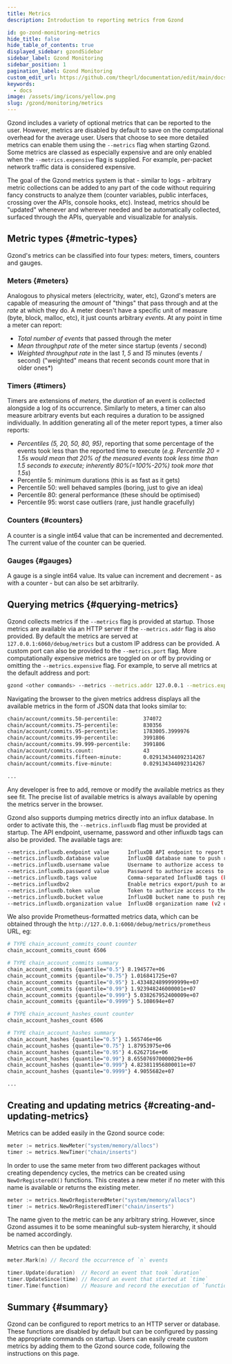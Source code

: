 ```yaml
---
title: Metrics
description: Introduction to reporting metrics from Gzond

id: go-zond-monitoring-metrics
hide_title: false
hide_table_of_contents: true
displayed_sidebar: gzondSidebar
sidebar_label: Gzond Monitoring
sidebar_position: 1
pagination_label: Gzond Monitoring
custom_edit_url: https://github.com/theqrl/documentation/edit/main/docs/getting-started.md
keywords:
  - docs
image: /assets/img/icons/yellow.png
slug: /gzond/monitoring/metrics
---
```


Gzond includes a variety of optional metrics that can be reported to the user. However, metrics are disabled by default to save on the computational overhead for the average user. Users that choose to see more detailed metrics can enable them using the `--metrics` flag when starting Gzond. Some metrics are classed as especially expensive and are only enabled when the `--metrics.expensive` flag is supplied. For example, per-packet network traffic data is considered expensive.

The goal of the Gzond metrics system is that - similar to logs - arbitrary metric collections can be added to any part of the code without requiring fancy constructs to analyze them (counter variables, public interfaces, crossing over the APIs, console hooks, etc). Instead, metrics should be "updated" whenever and wherever needed and be automatically collected, surfaced through the APIs, queryable and visualizable for analysis.

## Metric types \{#metric-types}

Gzond's metrics can be classified into four types: meters, timers, counters and gauges.

### Meters \{#meters}

Analogous to physical meters (electricity, water, etc), Gzond's meters are capable of measuring the _amount_ of "things" that pass through and at the _rate_ at which they do. A meter doesn't have a specific unit of measure (byte, block, malloc, etc), it just counts arbitrary _events_. At any point in time a meter can report:

- _Total number of events_ that passed through the meter
- _Mean throughput rate_ of the meter since startup (events / second)
- _Weighted throughput rate_ in the last _1_, _5_ and _15_ minutes (events / second)
  ("weighted" means that recent seconds count more that in older ones\*)

### Timers \{#timers}

Timers are extensions of _meters_, the _duration_ of an event is collected alongside a log of its occurrence. Similarly to meters, a timer can also measure arbitrary events but each requires a duration to be assigned individually. In addition generating all of the meter report types, a timer also reports:

- _Percentiles (5, 20, 50, 80, 95)_, reporting that some percentage of the events took less than the reported time to execute (_e.g. Percentile 20 = 1.5s would mean that 20% of the measured events took less time than 1.5 seconds to execute; inherently 80%(=100%-20%) took more that 1.5s_)
- Percentile 5: minimum durations (this is as fast as it gets)
- Percentile 50: well behaved samples (boring, just to give an idea)
- Percentile 80: general performance (these should be optimised)
- Percentile 95: worst case outliers (rare, just handle gracefully)

### Counters \{#counters}

A counter is a single int64 value that can be incremented and decremented. The current value of the counter can be queried.

### Gauges \{#gauges}

A gauge is a single int64 value. Its value can increment and decrement - as with a counter - but can also be set arbitrarily.

## Querying metrics \{#querying-metrics}

Gzond collects metrics if the `--metrics` flag is provided at startup. Those metrics are available via an HTTP server if the `--metrics.addr` flag is also provided. By default the metrics are served at `127.0.0.1:6060/debug/metrics` but a custom IP address can be provided. A custom port can also be provided to the `--metrics.port` flag. More computationally expensive metrics are toggled on or off by providing or omitting the `--metrics.expensive` flag. For example, to serve all metrics at the default address and port:

```sh
gzond <other commands> --metrics --metrics.addr 127.0.0.1 --metrics.expensive
```

Navigating the browser to the given metrics address displays all the available metrics in the form
of JSON data that looks similar to:

```sh
chain/account/commits.50-percentile:        374072
chain/account/commits.75-percentile:        830356
chain/account/commits.95-percentile:        1783005.3999976
chain/account/commits.99-percentile:        3991806
chain/account/commits.99.999-percentile:    3991806
chain/account/commits.count:                43
chain/account/commits.fifteen-minute:       0.029134344092314267
chain/account/commits.five-minute:          0.029134344092314267

...
```

Any developer is free to add, remove or modify the available metrics as they see fit. The precise list of available metrics is always available by opening the metrics server in the browser.

Gzond also supports dumping metrics directly into an influx database. In order to activate this, the `--metrics.influxdb` flag must be provided at startup. The API endpoint, username, password and other influxdb tags can also be provided. The available tags are:

```sh
--metrics.influxdb.endpoint value      InfluxDB API endpoint to report metrics to (default: "http://localhost:8086")
--metrics.influxdb.database value      InfluxDB database name to push reported metrics to (default: "gzond")
--metrics.influxdb.username value      Username to authorize access to the database (default: "test")
--metrics.influxdb.password value      Password to authorize access to the database (default: "test")
--metrics.influxdb.tags value          Comma-separated InfluxDB tags (key/values) attached to all measurements (default: "host=localhost")
--metrics.influxdbv2                   Enable metrics export/push to an external InfluxDB v2 database
--metrics.influxdb.token value         Token to authorize access to the database (v2 only) (default: "test")
--metrics.influxdb.bucket value        InfluxDB bucket name to push reported metrics to (v2 only) (default: "gzond")
--metrics.influxdb.organization value  InfluxDB organization name (v2 only) (default: "gzond")
```

We also provide Prometheus-formatted metrics data, which can be obtained through the `http://127.0.0.1:6060/debug/metrics/prometheus` URL, eg:

```sh
# TYPE chain_account_commits_count counter
chain_account_commits_count 6506

# TYPE chain_account_commits summary
chain_account_commits {quantile="0.5"} 8.194577e+06
chain_account_commits {quantile="0.75"} 1.016841725e+07
chain_account_commits {quantile="0.95"} 1.4334824899999999e+07
chain_account_commits {quantile="0.99"} 1.923948246000001e+07
chain_account_commits {quantile="0.999"} 5.038267952400009e+07
chain_account_commits {quantile="0.9999"} 5.108694e+07

# TYPE chain_account_hashes_count counter
chain_account_hashes_count 6506

# TYPE chain_account_hashes summary
chain_account_hashes {quantile="0.5"} 1.565746e+06
chain_account_hashes {quantile="0.75"} 1.87953975e+06
chain_account_hashes {quantile="0.95"} 4.6262716e+06
chain_account_hashes {quantile="0.99"} 8.655076970000029e+06
chain_account_hashes {quantile="0.999"} 4.823811956800011e+07
chain_account_hashes {quantile="0.9999"} 4.9055682e+07

...
```

## Creating and updating metrics \{#creating-and-updating-metrics}

Metrics can be added easily in the Gzond source code:

```go
meter := metrics.NewMeter("system/memory/allocs")
timer := metrics.NewTimer("chain/inserts")
```

In order to use the same meter from two different packages without creating dependency cycles, the metrics can be created using `NewOrRegisteredX()` functions. This creates a new meter if no meter with this name is available or returns the existing meter.

```go
meter := metrics.NewOrRegisteredMeter("system/memory/allocs")
timer := metrics.NewOrRegisteredTimer("chain/inserts")
```

The name given to the metric can be any arbitrary string. However, since Gzond assumes it to be some meaningful sub-system hierarchy, it should be named accordingly.

Metrics can then be updated:

```go
meter.Mark(n) // Record the occurrence of `n` events

timer.Update(duration)  // Record an event that took `duration`
timer.UpdateSince(time) // Record an event that started at `time`
timer.Time(function)    // Measure and record the execution of `function`
```

## Summary \{#summary}

Gzond can be configured to report metrics to an HTTP server or database. These functions are disabled by default but can be configured by passing the appropriate commands on startup. Users can easily create custom metrics by adding them to the Gzond source code, following the instructions on this page.
